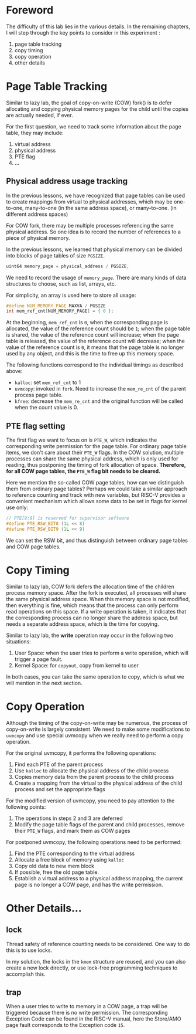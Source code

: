 # Foreword

The difficulty of this lab lies in the various details. In the remaining chapters, I will step through the key points to consider in this experiment :

1. page table tracking
2. copy timing
3. copy operation
4. other details

# Page Table Tracking

Similar to lazy lab, the goal of copy-on-write (COW) fork() is to defer allocating and copying physical memory pages for the child until the copies are actually needed, if ever.

For the first question, we need to track some information about the page table, they may include:
1. virtual address
2. physical address
3. PTE flag
4. ...

## Physical address usage tracking

In the previous lessons, we have recognized that page tables can be used to create mappings from virtual to physical addresses, which may be one-to-one, many-to-one (in the same address space), or many-to-one. (in different address spaces)

For COW fork, there may be multiple processes referencing the same physical address. So one idea is to record the number of references to a piece of physical memory.

In the previous lessons, we learned that physical memory can be divided into blocks of page tables of size `PGSIZE`.

```cpp
uint64 memory_page = physical_address / PGSIZE;
```

We need to record the usage of `memory_page`. There are many kinds of data structures to choose, such as list, arrays, etc.

For simplicity, an array is used here to store all usage:

```cpp
#define NUM_MEMORY_PAGE MAXVA / PGSIZE
int mem_ref_cnt[NUM_MEMORY_PAGE] = { 0 };
```

At the beginning, `mem_ref_cnt` is `0`, when the corresponding page is allocated, the value of the reference count should be `1`; when the page table is shared, the value of the reference count will increase; when the page table is released, the value of the reference count will decrease; when the value of the reference count is `0`, it means that the page table is no longer used by any object, and this is the time to free up this memory space.

The following functions correspond to the individual timings as described above:
- `kalloc`: set `mem_ref_cnt` to 1
- `uvmcopy`: invoked in `fork`. Need to increase the `mem_re_cnt` of the parent process page table.
- `kfree`: decrease the `mem_re_cnt` and the original function will be called when the count value is 0.

## PTE flag setting

The first flag we want to focus on is `PTE_W`, which indicates the corresponding write permission for the page table. For ordinary page table items, we don't care about their `PTE_W` flags. In the COW solution, multiple processes can share the same physical address, which is only used for reading, thus postponing the timing of fork allocation of space. **Therefore, for all COW page tables, the `PTE_W` flag bit needs to be cleared.**

Here we mention the so-called COW page tables, how can we distinguish them from ordinary page tables? Perhaps we could take a similar approach to reference counting and track with new variables, but RISC-V provides a convenient mechanism which allows some data to be set in flags for kernel use only:

```cpp
// PTE[9:8] is reserved for supervisor software
#define PTE_RSW_BIT8 (1L << 8)
#define PTE_RSW_BIT9 (1L << 9)
```

We can set the RSW bit, and thus distinguish between ordinary page tables and COW page tables.


# Copy Timing

Similar to lazy lab, COW fork defers the allocation time of the children process memory space. After the fork is executed, all processes will share the same physical address space. When this memory space is not modified, then everything is fine, which means that the process can only perform read operations on this space. If a write operation is taken, it indicates that the corresponding process can no longer share the address space, but needs a separate address space, which is the time for copying.

Similar to lazy lab, the **write** operation may occur in the following two situations:

1. User Space: when the user tries to perform a write operation, which will trigger a page fault.
2. Kernel Space: for `copyout`, copy from kernel to user

In both cases, you can take the same operation to copy, which is what we will mention in the next section.


# Copy Operation

Although the timing of the copy-on-write may be numerous, the process of copy-on-write is largely consistent. We need to make some modifications to `uvmcopy` and use special uvmcopy when we really need to perform a copy operation.

For the original uvmcopy, it performs the following operations:

1. Find each PTE of the parent process
2. Use `kalloc` to allocate the physical address of the child process
3. Copies memory data from the parent process to the child process
4. Create a mapping from the virtual to the physical address of the child process and set the appropriate flags

For the modified version of uvmcopy, you need to pay attention to the following points:

1. The operations in steps 2 and 3 are deferred
2. Modify the page table flags of the parent and child processes, remove their `PTE_W` flags, and mark them as COW pages

For postponed uvmcopy, the following operations need to be performed:

1. Find the PTE corresponding to the virtual address
2. Allocate a free block of memory using `kalloc`
3. Copy old data to new mem block
4. If possible, free the old page table.
5. Establish a virtual address to a physical address mapping, the current page is no longer a COW page, and has the write permission.

# Other Details...

## lock

Thread safety of reference counting needs to be considered. One way to do this is to use locks.

In my solution, the locks in the `kmem` structure are reused, and you can also create a new lock directly, or use lock-free programming techniques to accomplish this.

## trap

When a user tries to write to memory in a COW page, a trap will be triggered because there is no write permission. The corresponding Exception Code can be found in the RISC-V manual, here the Store/AMO page fault corresponds to the Exception code `15`.